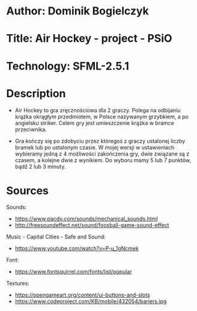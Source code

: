 # Author: Dominik Bogielczyk

# Title: Air Hockey - project - PSiO

# Technology: SFML-2.5.1

# Description
* Air Hockey to gra zręcznościowa dla 2 graczy. Polega na odbijaniu krążka okrągłym przedmiotem, w Polsce nazywanym grzybkiem, a po angielsku striker. Celem gry jest umieszczenie krążka w bramce przeciwnika.

* Gra kończy się po zdobyciu przez któregoś z graczy ustalonej liczby bramek lub po ustalonym czasie. W mojej wersji w ustawieniach wybieramy jedną z 4 możliwości zakończenia gry, dwie związane są z czasem, a kolejne dwie z wynikiem. Do wyboru mamy 5 lub 7 punktów, bądź 2 lub 3 minuty.

# Sources
Sounds: 
* https://www.pacdv.com/sounds/mechanical_sounds.html
* http://freesoundeffect.net/sound/foosball-game-sound-effect

Music - Capital Cities - Safe and Sound:
* https://www.youtube.com/watch?v=P-u_1gNcmek

Font:
* https://www.fontsquirrel.com/fonts/list/popular
 
Textures:
* https://opengameart.org/content/ui-buttons-and-slots
* https://www.codeproject.com/KB/mobile/432054/bariers.jpg


